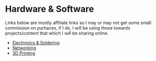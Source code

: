 # Hardware & Software

Links below are mostly affiliate links so I may or may not get some small commission on purhaces, if I do, I will be using those towards projects/content that which I will be sharing online.

* [Electronics & Soldering](/electronics-soldering)
* [Networking](/networking)
* [3D Printing](3dprinting)
